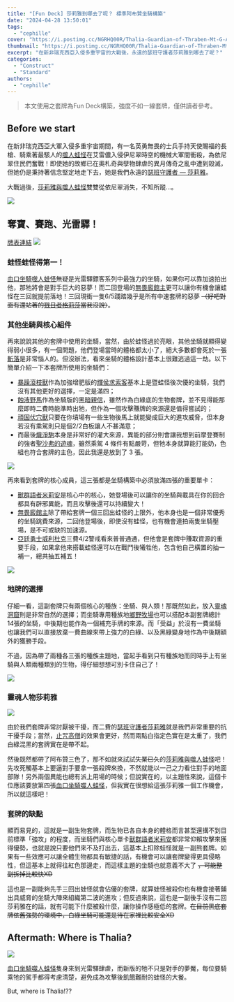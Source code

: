 ```yaml
---
title: "[Fun Deck] 莎莉雅到哪去了呢？ 標準阿布贊坐騎構築"
date: "2024-04-28 13:50:01"
tags:
  - "cephille"
cover: "https://i.postimg.cc/NGRHQ00R/Thalia-Guardian-of-Thraben-Mt-G-Art.jpg"
thumbnail: "https://i.postimg.cc/NGRHQ00R/Thalia-Guardian-of-Thraben-Mt-G-Art.jpg"
excerpt: "在新非瑞克西亞入侵多重宇宙的大戰後，永遠的瑟班守護者莎莉雅到哪去了呢？"
categories:
  - "Construct"
  - "Standard"
authors:
  - "cephille"
---
```


> 本文使用之套牌為Fun Deck構築，強度不如一線套牌，僅供讀者參考。

## Before we start

在新非瑞克西亞大軍入侵多重宇宙期間，有一名英勇無畏的士兵手持天使賜福的長槍、騎乘著最駭人的[噬人蛙怪](https://scryfall.com/card/soi/245/the-gitrog-monster)在艾雷儂入侵伊尼翠時空的機械大軍間衝殺，為依尼翠住民們奮戰！即使她的故鄉已在奧札奇與孽物肆虐的異月傳奇之亂中遭到毀滅，但她仍是秉持著信念堅定地走下去，她是我們永遠的[瑟班守護者 — 莎莉雅](https://scryfall.com/card/dka/24/thalia-guardian-of-thraben)。

大戰過後，[莎莉雅與噬人蛙怪](https://scryfall.com/card/mom/255/thalia-and-the-gitrog-monster)雙雙從依尼翠消失，不知所蹤...。

![](https://cards.scryfall.io/large/front/4/3/43c4eb73-7e50-4c22-8fa6-c770152ebdaf.jpg?1682348342)

## 奪寶、賽跑、光雷驛！

[牌表連結](https://www.mtggoldfish.com/deck/6342031)
![](https://i.postimg.cc/vGSQjnRf/Thalia.png)

### 蛙怪蛙怪得第一！

[血口坐騎噬人蛙怪](https://scryfall.com/card/otj/206/the-gitrog-ravenous-ride)無疑是光雷驛鏢客系列中最強力的坐騎，如果你可以靠加速拍出他，那牠將會是對手巨大的惡夢！而二回登場的[無畏廄館主](https://scryfall.com/card/otj/169/intrepid-stablemaster)更可以讓你有機會讓蛙怪在三回就提前落地！三回現衝一隻6/5踐踏幾乎是所有中速套牌的惡夢 ~~（好吧對面有還站著的[戮日者格莉莎](https://scryfall.com/card/one/202/glissa-sunslayer)當我沒說）~~。

### 其他坐騎與核心組件

再來說說其他的套牌中使用的坐騎，當然，由於蛙怪過於亮眼，其他坐騎就顯得變得弱小很多，有一個問題，他們登場當時的體格都太小了，絕大多數都會死於一張[斬落](https://scryfall.com/card/dmu/89/cut-down)是非常惱人的。但沒辦法，看來坐騎的體格設計基本上很難逃過這一劫。以下簡單介紹一下本套牌所使用的坐騎們：

- [暴躁滾枝獸](https://scryfall.com/card/otj/171/ornery-tumblewagg)作為加強增肥版的[輝侯求索客](https://scryfall.com/card/ncc/205/luminarch-aspirant)基本上是暨蛙怪後次優的坐騎，我們沒有其他更好的選擇，一定是滿四；
- [蝕液野馬](https://scryfall.com/card/otj/82/caustic-bronco)作為坐騎版的[黑暗親信](https://scryfall.com/card/rav/81/dark-confidant)，雖然作為白綠底的生物套牌，並不見得能那麼即時二費時能準時出牠，但作為一個攻擊賺牌的來源還是值得嘗試的；
- [頑固伏穴獸](https://scryfall.com/card/otj/184/stubborn-burrowfiend)只要在你墳場有一些生物後馬上就能變成巨大的進攻威脅，但本身若沒有乘駕則只是個2/2白板讓人不甚滿意；
- 而最後[熾淨駒](https://scryfall.com/card/otj/232/seraphic-steed)本身是非常好的灌大來源，異能的部分則會讓我想到前摩登賽制的強者[聖沙弗的遊魂](https://scryfall.com/card/isd/213/geist-of-saint-traft)，雖然乘駕 4 條件有點嚴苛，但牠本身就算能打能奶，色組也符合套牌的主色，因此我還是放到了 3 張。

![](https://i.postimg.cc/L6CyHhJx/Mounts.jpg)

再來看到套牌的核心成員，這三張都是坐騎構築中必須放滿四張的重要單卡：

- [獸群語者米莉安](https://scryfall.com/card/otj/221/miriam-herd-whisperer)是核心中的核心，她登場後可以讓你的坐騎與載具在你的回合都具有辟邪異能，而且攻擊後還可以持續變大！
- [無畏廄館主](https://scryfall.com/card/otj/169/intrepid-stablemaster)除了帶給套牌一個三回出蛙怪的上限外，他本身也是一個非常優秀的坐騎跳費來源，二回他登場後，即使沒有蛙怪，也有機會連拍兩隻坐騎壓場，是不可或缺的加速源。
- [亞廷勇士威利杜克](https://scryfall.com/card/otj/239/wylie-duke-atiin-hero)三費4/2警戒看來普普通通，但他會是套牌中賺取資源的重要手段，如果拿他來搭載蛙怪還可以在戰鬥後犧牲他，包含他自己橫置的抽一補一，總共抽五補五！

![](https://i.postimg.cc/NF01V7kB/riders.jpg)

### 地牌的選擇

仔細一看，這副套牌只有兩個核心的種族：坐騎、與人類！那既然如此，放入[靈魂洞窟](https://scryfall.com/card/lci/269/cavern-of-souls)則是非常自然的選擇；而坐騎專用種族地[鄉野牧場](https://scryfall.com/card/otj/265/bucolic-ranch)也可以搭配本副套牌總計14張的坐騎，中後期也能作為一個補充手牌的來源。而「受益」於沒有一費坐騎也讓我們可以直接放棄一費曲線來帶上強力的白綠、以及黑綠變身地作為中後期額外的獲勝手段。

不過，因為帶了兩種各三張的種族主題地，當起手看到只有種族地而同時手上有坐騎與人類兩種類別的生物，得仔細想想可別卡住自己了！

![](https://i.postimg.cc/d08mT00P/lands.jpg)

### 靈魂人物莎莉雅

![](https://i.postimg.cc/gkTKC575/Thalia-The-Gitrog.jpg)

由於我們套牌非常討厭被干擾，而二費的[瑟班守護者莎莉雅](https://scryfall.com/card/dka/24/thalia-guardian-of-thraben)就是我們非常重要的抗干擾手段；當然，[止咒高僧](https://scryfall.com/card/big/2/grand-abolisher)的效果會更好，然而兩點白指定色實在是太重了，我們白綠混黑的套牌實在是帶不起。

然後既然都帶了阿布贊三色了，那不如就來試試~~失業已久~~的[莎莉雅與噬人蛙怪](https://scryfall.com/card/mom/255/thalia-and-the-gitrog-monster)吧！先攻死觸基本上要逼對手要拿一張殺牌來換，不然就能以一己之力看住對手的地面部隊！另外兩個異能也總有派上用場的時候；但說實在的，以主題性來說，這個卡位應該要放第四張[血口坐騎噬人蛙怪](https://scryfall.com/card/otj/206/the-gitrog-ravenous-ride)，但我實在很想給這張莎莉雅一個工作機會，所以就這樣吧！

### 套牌的缺點

顯而易見的，這就是一副生物套牌，而生物已各自本身的體格而言甚至還搆不到目前標準「強攻」的程度，而坐騎們與核心單卡[獸群語者米莉安](https://scryfall.com/card/otj/221/miriam-herd-whisperer)都非常仰賴攻擊來獲得優勢，也就是說只要他們來不及打出去，這基本上扣除蛙怪就是一副熊套牌。如果有一些效應可以讓全體生物都具有敏捷的話，有機會可以讓套牌變得更具侵略性，但這基本上就得往紅色那邊走，而這樣主題的坐騎也就意義不大了 ~~，可能整副拆掉比較快XD~~

這也是一副能夠先手三回出蛙怪就會佔優的套牌，就算蛙怪被殺你也有機會接著鋪出具威脅的坐騎大陣來組織第二波的進攻；但反過來說，這也是一副後手沒有二回莎莉雅在的話，就有可能下什麼被殺什麼，讓你操作感極低的套牌。~~在目前黑底套牌依舊強勢的環境中，白綠坐騎可能還是待在家裡比較安全XD~~

## Aftermath: Where is Thalia?

![](https://cards.scryfall.io/large/front/8/2/82512813-8618-483b-a7f0-e6a611d9d487.jpg?1712356103)

[血口坐騎噬人蛙怪](https://scryfall.com/card/otj/206/the-gitrog-ravenous-ride)隻身來到光雷驛肆虐，而新版的牠不只是對手的夢魘，每位要騎乘牠的駕手都得考慮清楚，避免成為攻擊後飢餓難耐的蛙怪的大餐。

But, where is Thalia!??
